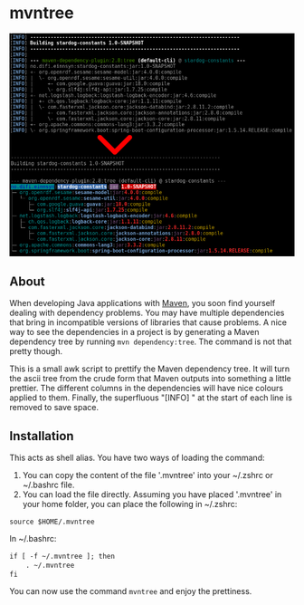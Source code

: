 # mvntree
![mvntree](mvntree.png)

## About
When developing Java applications with [Maven](https://en.wikipedia.org/wiki/Apache_Maven), you soon find yourself dealing with dependency problems. You may have multiple dependencies that bring in incompatible versions of libraries that cause problems. A nice way to see the dependencies in a project is by generating a Maven dependency tree by running `mvn dependency:tree`. The command is not that pretty though.

This is a small awk script to prettify the Maven dependency tree. It will turn the ascii tree from the crude form that Maven outputs into something a little prettier. The different columns in the dependencies will have nice colours applied to them. Finally, the superfluous "[INFO] " at the start of each line is removed to save space.

## Installation
This acts as shell alias. You have two ways of loading the command:
1. You can copy the content of the file '.mvntree' into your ~/.zshrc or ~/.bashrc file.
2. You can load the file directly. Assuming you have placed '.mvntree' in your home folder, you can place the following in ~/.zshrc:

```
source $HOME/.mvntree
```

In ~/.bashrc:

```
if [ -f ~/.mvntree ]; then
    . ~/.mvntree
fi
```

You can now use the command `mvntree` and enjoy the prettiness.

